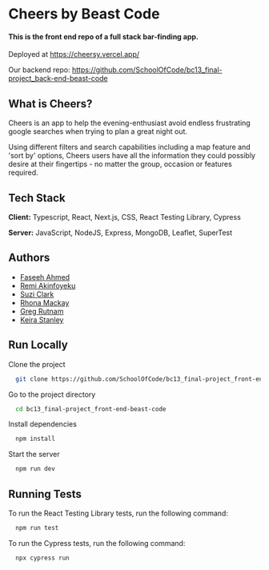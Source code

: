 
# Cheers by Beast Code
#### This is the front end repo of a full stack bar-finding app.

Deployed at https://cheersy.vercel.app/

Our backend repo: https://github.com/SchoolOfCode/bc13_final-project_back-end-beast-code

## What is Cheers?

Cheers is an app to help the evening-enthusiast avoid endless frustrating google searches when trying to plan a great night out.

Using different filters and search capabilities including a map feature and 'sort by' options, Cheers users have all the information they could possibly desire at their fingertips - no matter the group, occasion or features required.

## Tech Stack

**Client:** Typescript, React, Next.js, CSS, React Testing Library, Cypress

**Server:** JavaScript, NodeJS, Express, MongoDB, Leaflet, SuperTest

## Authors

- [Faseeh Ahmed](https://github.com/faseehahmed1)
- [Remi Akinfoyeku](https://github.com/remiyeku)
- [Suzi Clark](https://github.com/Suzi-Clark)
- [Rhona Mackay](https://github.com/rhonamackay)
- [Greg Rutnam](https://github.com/gregrutnam)
- [Keira Stanley](https://github.com/keirastanley)

## Run Locally

Clone the project

```bash
  git clone https://github.com/SchoolOfCode/bc13_final-project_front-end-beast-code.git
```

Go to the project directory

```bash
  cd bc13_final-project_front-end-beast-code
```

Install dependencies

```bash
  npm install
```

Start the server

```bash
  npm run dev
```


## Running Tests

To run the React Testing Library tests, run the following command:

```bash
  npm run test
```

To run the Cypress tests, run the following command:

```bash
  npx cypress run
```